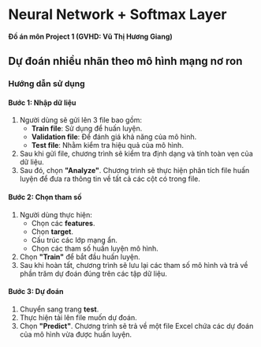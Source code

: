 # Neural Network + Softmax Layer

**Đồ án môn Project 1 (GVHD: Vũ Thị Hương Giang)**

## Dự đoán nhiều nhãn theo mô hình mạng nơ ron

### Hướng dẫn sử dụng

#### Bước 1: Nhập dữ liệu
1. Người dùng sẽ gửi lên 3 file bao gồm:
   - **Train file**: Sử dụng để huấn luyện.
   - **Validation file**: Để đánh giá khả năng của mô hình.
   - **Test file**: Nhằm kiểm tra hiệu quả của mô hình.
2. Sau khi gửi file, chương trình sẽ kiểm tra định dạng và tính toàn vẹn của dữ liệu.
3. Sau đó, chọn **"Analyze"**. Chương trình sẽ thực hiện phân tích file huấn luyện để đưa ra thông tin về tất cả các cột có trong file.

#### Bước 2: Chọn tham số
1. Người dùng thực hiện:
   - Chọn các **features**.
   - Chọn **target**.
   - Cấu trúc các lớp mạng ẩn.
   - Chọn các tham số huấn luyện mô hình.
2. Chọn **"Train"** để bắt đầu huấn luyện.
3. Sau khi hoàn tất, chương trình sẽ lưu lại các tham số mô hình và trả về phần trăm dự đoán đúng trên các tập dữ liệu.

#### Bước 3: Dự đoán
1. Chuyển sang trang **test**.
2. Thực hiện tải lên file muốn dự đoán.
3. Chọn **"Predict"**. Chương trình sẽ trả về một file Excel chứa các dự đoán của mô hình vừa được huấn luyện.
